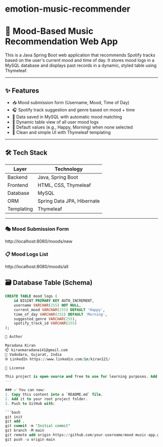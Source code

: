 # emotion-music-recommender


# 🎵 Mood-Based Music Recommendation Web App

This is a Java Spring Boot web application that recommends Spotify tracks based on the user's current mood and time of day. It stores mood logs in a MySQL database and displays past records in a dynamic, styled table using Thymeleaf.

---

## ✨ Features

- 📥 Mood submission form (Username, Mood, Time of Day)
- 🎧 Spotify track suggestion and genre based on mood + time
- 💾 Data saved in MySQL with automatic mood matching
- 📜 Dynamic table view of all user mood logs
- 🧭 Default values (e.g., Happy, Morning) when none selected
- 🎨 Clean and simple UI with Thymeleaf templating

---

## 🛠 Tech Stack

| Layer       | Technology         |
|-------------|--------------------|
| Backend     | Java, Spring Boot  |
| Frontend    | HTML, CSS, Thymeleaf |
| Database    | MySQL              |
| ORM         | Spring Data JPA, Hibernate |
| Templating  | Thymeleaf          |

---

### 🎭 Mood Submission Form

http://localhost:8080/moods/new

### 📋 Mood Logs List

http://localhost:8080/moods/all

## 🗃 Database Table (Schema)

```sql
CREATE TABLE mood_logs (
    id BIGINT PRIMARY KEY AUTO_INCREMENT,
    username VARCHAR(255) NOT NULL,
    current_mood VARCHAR(255) DEFAULT 'Happy',
    time_of_day VARCHAR(255) DEFAULT 'Morning',
    suggested_genre VARCHAR(255),
    spotify_track_id VARCHAR(255)
);

🙋 Author

Maradana Kiran
📫 kiranmaradana141@gmail.com
📍 Vadodara, Gujarat, India
🌐 LinkedIn https://www.linkedin.com/in/kiran121/

📃 License

This project is open-source and free to use for learning purposes. Add your license here if needed.
---

### ✅ You can now:
1. Copy this content into a `README.md` file.
2. Add it to your root project folder.
3. Push to GitHub with:

```bash
git init
git add .
git commit -m "Initial commit"
git branch -M main
git remote add origin https://github.com/your-username/mood-music-app.git
git push -u origin main
